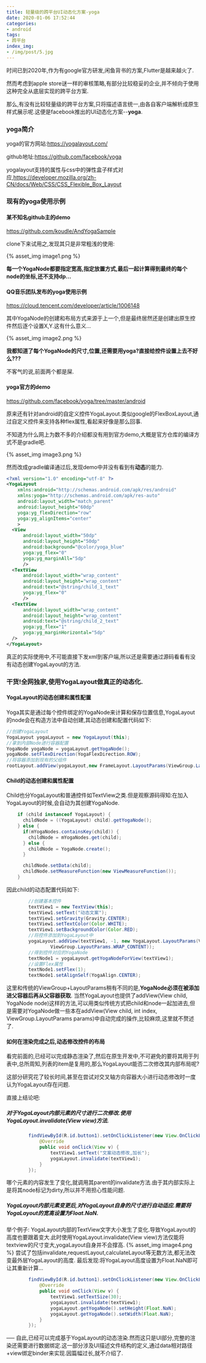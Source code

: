 ```yaml
---
title: 轻量级的跨平台UI动态化方案-yoga
date: 2020-01-06 17:52:44
categories:
- android
tags:
- 跨平台
index_img:
- /img/post/5.jpg
---
```

 时间已到2020年,作为有google官方研发,闲鱼背书的方案,Flutter是越来越火了.

 然而考虑到apple store谜一样的审核策略,有部分比较稳妥的企业,并不倾向于使用这种完全从底层实现的跨平台方案.

 那么,有没有比较轻量级的跨平台方案,只将描述语言统一,由各自客户端解析成原生样式展示呢.这便是facebook推出的UI动态化方案--**yoga**.

### yoga简介

yoga的官方网站:https://yogalayout.com/

github地址:https://github.com/facebook/yoga

yogalayout支持的属性与css中的弹性盒子样式对应,https://developer.mozilla.org/zh-CN/docs/Web/CSS/CSS_Flexible_Box_Layout

### 现有的yoga使用示例

#### 某不知名github主的demo
https://github.com/koudle/AndYogaSample

clone下来试用之,发现其只是非常粗浅的使用:

{% asset_img image1.png %}

**每一个YogaNode都要指定宽高,指定放置方式,最后一起计算得到最终的每个node的坐标,还不支持dp...**


#### QQ音乐团队发布的yoga使用示例
https://cloud.tencent.com/developer/article/1006148

其中YogaNode的创建和布局方式来源于上一个,但是最终居然还是创建出原生控件然后逐个设置X,Y.这有什么意义...

{% asset_img image2.png %}

**我都知道了每个YogaNode的尺寸,位置,还需要用yoga?直接给控件设置上去不好么???**

不客气的说,前面两个都是屎.

#### yoga官方的demo
https://github.com/facebook/yoga/tree/master/android

原来还有针对android的自定义控件YogaLayout.类似google的FlexBoxLayout,通过自定义控件来支持各种flex属性,看起来好像是那么回事.

不知道为什么网上为数不多的介绍都没有用到官方demo,大概是官方仓库的编译方式不是gradle吧.

{% asset_img image3.png %}

然而改成gradle编译通过后,发现demo中并没有看到有**动态**的能力.

```xml
<?xml version="1.0" encoding="utf-8" ?>
<YogaLayout
    xmlns:android="http://schemas.android.com/apk/res/android"
    xmlns:yoga="http://schemas.android.com/apk/res-auto"
    android:layout_width="match_parent"
    android:layout_height="60dp"
    yoga:yg_flexDirection="row"
    yoga:yg_alignItems="center"
    >
  <View
      android:layout_width="50dp"
      android:layout_height="50dp"
      android:background="@color/yoga_blue"
      yoga:yg_flex="0"
      yoga:yg_marginAll="5dp"
      />
  <TextView
      android:layout_width="wrap_content"
      android:layout_height="wrap_content"
      android:text="@string/child_1_text"
      yoga:yg_flex="0"
      />
  <TextView
      android:layout_width="wrap_content"
      android:layout_height="wrap_content"
      android:text="@string/child_2_text"
      yoga:yg_flex="1"
      yoga:yg_marginHorizontal="5dp"
  />
</YogaLayout>
```

真正的实际使用中,不可能直接下发xml到客户端,所以还是需要通过源码看看有没有动态创建YogaLayout的方法.

### 干货!全网独家,使用YogaLayout做真正的动态化.

#### YogaLayout的动态创建和属性配置

Yoga其实是通过每个控件绑定的YogaNode来计算和保存位置信息,YogaLayout的node会在构造方法中自动创建,其动态创建和配置代码如下:
```java
//创建YogaLayout
YogaLayout yogaLayout = new YogaLayout(this);
//拿到内部Node进行容器配置
YogaNode yogaNode = yogaLayout.getYogaNode();
yogaNode.setFlexDirection(YogaFlexDirection.ROW);
//将容器添加到现有的父组件
rootLayout.addView(yogaLayout,new FrameLayout.LayoutParams(ViewGroup.LayoutParams.MATCH_PARENT, ViewGroup.LayoutParams.WRAP_CONTENT));
```

#### Child的动态创建和属性配置

Child也分YogaLayout和普通控件如TextView之类.但是观察源码得知:在加入YogaLayout的时候,会自动为其创建YogaNode.
```java
    if (child instanceof YogaLayout) {
      childNode = ((YogaLayout) child).getYogaNode();
    } else {
      if(mYogaNodes.containsKey(child)) {
        childNode = mYogaNodes.get(child);
      } else {
        childNode = YogaNode.create();
      }

      childNode.setData(child);
      childNode.setMeasureFunction(new ViewMeasureFunction());
    }
```
因此child的动态配置代码如下:
```java
        //创建基本控件
        textView1 = new TextView(this);
        textView1.setText("动态文案");
        textView1.setGravity(Gravity.CENTER);
        textView1.setTextColor(Color.WHITE);
        textView1.setBackgroundColor(Color.RED);
        //将控件添加到YogaLayout中
        yogaLayout.addView(textView1, -1, new YogaLayout.LayoutParams(ViewGroup.LayoutParams.WRAP_CONTENT,
                ViewGroup.LayoutParams.WRAP_CONTENT));
        //得到控件对应的YogaNode
        textNode1 = yogaLayout.getYogaNodeForView(textView1);
        //设置Flex属性
        textNode1.setFlex(1);
        textNode1.setAlignSelf(YogaAlign.CENTER);
```
这里和传统的ViewGroup+LayoutParams稍有不同的是,**YogaNode必须在被添加进父容器后再从父容器获取**.
当然YogaLayout也提供了addView(View child, YogaNode node)这样的方法,可以用类似传统方式把child和node一起加进去,但是需要对YogaNode做一些本在addView(View child, int index, ViewGroup.LayoutParams params)中自动完成的操作,比较麻烦,这里就不赘述了.

#### 如何在渲染完成之后,动态修改控件的布局

看完前面的,已经可以完成静态渲染了,然后在原生开发中,不可避免的要将其用于列表中,总所周知,列表的item是复用的,那么YogaLayout能否二次修改其内部布局呢?

这部分研究花了较长时间,甚至在尝试对交叉轴方向容器大小进行动态修改时一度认为YogaLayout存在问题.

直接上结论吧:
##### 对于YogaLayout内部元素的尺寸进行二次修改.使用YogaLayout.invalidate(View view)方法.
```java
        findViewById(R.id.button1).setOnClickListener(new View.OnClickListener() {
            @Override
            public void onClick(View v) {
                textView1.setText("文案动态修改,加长");
                yogaLayout.invalidate(textView1);
            }
        });
```
哪个元素的内容发生了变化,就调用其parent的invalidate方法.由于其内部实际上是将其node标记为dirty,所以并不用担心性能问题.

##### YogaLayout内部元素变更后,对YogaLayout自身的尺寸进行自动适应.需要将YogaLayout的宽高设置为Float.NaN.
举个例子:
YogaLayout内部的TextView文字大小发生了变化.导致YogaLayout的高度也要跟着变大.此时使用YogaLayout.invalidate(View view)方法仅能将textview的尺寸变大,yogaLayout自身并不会撑高.
{% asset_img image4.png %}
尝试了包括invalidate,requestLayout,calculateLayout等无数方法,都无法改变最外层YogaLayout的高度.
最后发现:将YogaLayout高度设置为Float.NaN即可让其重新计算...
```java
        findViewById(R.id.button1).setOnClickListener(new View.OnClickListener() {
            @Override
            public void onClick(View v) {
                textView1.setTextSize(30);
                yogaLayout.invalidate(textView1);
                yogaLayout.getYogaNode().setHeight(Float.NaN);
                yogaLayout.getYogaNode().setWidth(Float.NaN);
            }
        });
```

—–
自此,已经可以完成基于YogaLayout的动态渲染.然而这只是UI部分,完整的渲染还需要进行数据绑定.这一部分涉及UI描述文件结构的定义,通过data相对路径+view绑定binder来实现.因篇幅过长,就不介绍了.
